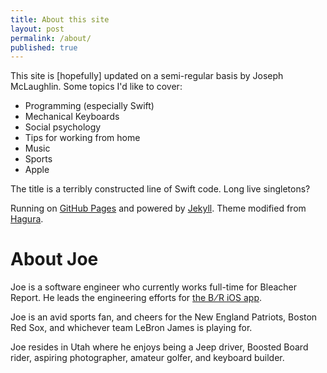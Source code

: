 ```yaml
---
title: About this site
layout: post
permalink: /about/
published: true
---
```


This site is [hopefully] updated on a semi-regular basis by Joseph McLaughlin. Some topics I'd like to cover:

- Programming (especially Swift)
- Mechanical Keyboards
- Social psychology
- Tips for working from home
- Music
- Sports
- Apple

The title is a terribly constructed line of Swift code. Long live singletons?

Running on [GitHub Pages](https://pages.github.com) and powered by [Jekyll](https://jekyllrb.com). Theme modified from [Hagura](https://github.com/sharu725/hagura).

<h1 class="post-headline">About Joe</h1>

Joe is a software engineer who currently works full-time for Bleacher Report. He leads the engineering efforts for [the B&#8201;⁄&#8201;R iOS app](https://itunes.apple.com/us/app/bleacher-report-sports-news/id418075935?mt=8).

Joe is an avid sports fan, and cheers for the New England Patriots, Boston Red Sox, and whichever team LeBron James is playing for.

Joe resides in Utah where he enjoys being a Jeep driver, Boosted Board rider, aspiring photographer, amateur golfer, and keyboard builder.
